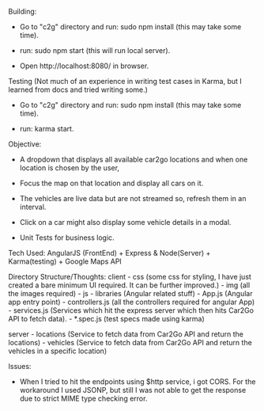 Building:
- Go to "c2g" directory and run: sudo npm install (this may take some time).

- run: sudo npm start (this will run local server).

- Open http://localhost:8080/ in browser.

Testing (Not much of an experience in writing test cases in Karma, but I learned from docs and tried writing some.)

- Go to "c2g" directory and run: sudo npm install (this may take some time).

- run: karma start.



Objective:
- A dropdown that displays all available car2go locations and when one location is chosen by the user,

- Focus the map on that location and display all cars on it.

- The vehicles are live data but are not streamed so, refresh them in an interval.

- Click on a car might also display some vehicle details in a modal.

- Unit Tests for business logic.



Tech Used:
AngularJS (FrontEnd) + Express & Node(Server) + Karma(testing) + Google Maps API




Directory Structure/Thoughts:
client
    - css (some css for styling, I have just created a bare minimum UI required. It can be further improved.)
    - img (all the images required)
    - js
        - libraries (Angular related stuff)
        - App.js (Angular app entry point)
        - controllers.js (all the controllers required for angular App)
        - services.js (Services which hit the express server which then hits Car2Go API to fetch data).
        - *.spec.js (test specs made using karma)

server
    - locations (Service to fetch data from Car2Go API and return the locations)
    - vehicles (Service to fetch data from Car2Go API and return the vehicles in a specific location)




Issues:

- When I tried to hit the endpoints using $http service, i got CORS. For the workaround I used JSONP, but still I was not able to get the response due to strict MIME type checking error.



